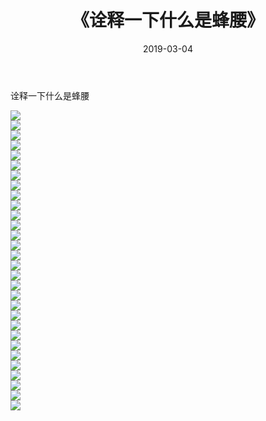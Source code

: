 ﻿---
layout: post
title:  《诠释一下什么是蜂腰》
date:   2019-03-04
img: http://img.660000.xyz/Sharelink/唯美/2019/诠释一下什么是蜂腰/000.jpg
categories: [美女, 清纯, 唯美]
---

诠释一下什么是蜂腰

  ![](http://img.660000.xyz/Sharelink/唯美/2019/诠释一下什么是蜂腰/001.jpg) <br> ![](http://img.660000.xyz/Sharelink/唯美/2019/诠释一下什么是蜂腰/002.jpg) <br> ![](http://img.660000.xyz/Sharelink/唯美/2019/诠释一下什么是蜂腰/003.jpg) <br> ![](http://img.660000.xyz/Sharelink/唯美/2019/诠释一下什么是蜂腰/004.jpg) <br> ![](http://img.660000.xyz/Sharelink/唯美/2019/诠释一下什么是蜂腰/005.jpg) <br> ![](http://img.660000.xyz/Sharelink/唯美/2019/诠释一下什么是蜂腰/006.jpg) <br> ![](http://img.660000.xyz/Sharelink/唯美/2019/诠释一下什么是蜂腰/007.jpg) <br> ![](http://img.660000.xyz/Sharelink/唯美/2019/诠释一下什么是蜂腰/008.jpg) <br> ![](http://img.660000.xyz/Sharelink/唯美/2019/诠释一下什么是蜂腰/009.jpg) <br> ![](http://img.660000.xyz/Sharelink/唯美/2019/诠释一下什么是蜂腰/010.jpg) <br> ![](http://img.660000.xyz/Sharelink/唯美/2019/诠释一下什么是蜂腰/011.jpg) <br> ![](http://img.660000.xyz/Sharelink/唯美/2019/诠释一下什么是蜂腰/012.jpg) <br> ![](http://img.660000.xyz/Sharelink/唯美/2019/诠释一下什么是蜂腰/013.jpg) <br> ![](http://img.660000.xyz/Sharelink/唯美/2019/诠释一下什么是蜂腰/014.jpg) <br> ![](http://img.660000.xyz/Sharelink/唯美/2019/诠释一下什么是蜂腰/015.jpg) <br> ![](http://img.660000.xyz/Sharelink/唯美/2019/诠释一下什么是蜂腰/016.jpg) <br> ![](http://img.660000.xyz/Sharelink/唯美/2019/诠释一下什么是蜂腰/017.jpg) <br> ![](http://img.660000.xyz/Sharelink/唯美/2019/诠释一下什么是蜂腰/018.jpg) <br> ![](http://img.660000.xyz/Sharelink/唯美/2019/诠释一下什么是蜂腰/019.jpg) <br> ![](http://img.660000.xyz/Sharelink/唯美/2019/诠释一下什么是蜂腰/020.jpg) <br> ![](http://img.660000.xyz/Sharelink/唯美/2019/诠释一下什么是蜂腰/021.jpg) <br> ![](http://img.660000.xyz/Sharelink/唯美/2019/诠释一下什么是蜂腰/022.jpg) <br> ![](http://img.660000.xyz/Sharelink/唯美/2019/诠释一下什么是蜂腰/023.jpg) <br> ![](http://img.660000.xyz/Sharelink/唯美/2019/诠释一下什么是蜂腰/024.jpg) <br> ![](http://img.660000.xyz/Sharelink/唯美/2019/诠释一下什么是蜂腰/025.jpg) <br> ![](http://img.660000.xyz/Sharelink/唯美/2019/诠释一下什么是蜂腰/026.jpg) <br> ![](http://img.660000.xyz/Sharelink/唯美/2019/诠释一下什么是蜂腰/027.jpg) <br> ![](http://img.660000.xyz/Sharelink/唯美/2019/诠释一下什么是蜂腰/028.jpg) <br> ![](http://img.660000.xyz/Sharelink/唯美/2019/诠释一下什么是蜂腰/029.jpg) <br> ![](http://img.660000.xyz/Sharelink/唯美/2019/诠释一下什么是蜂腰/030.jpg) <br>